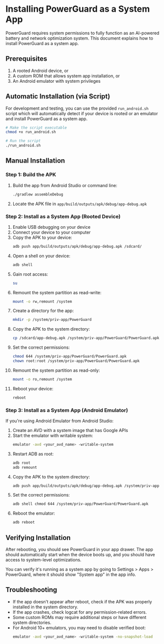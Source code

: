 # Installing PowerGuard as a System App

PowerGuard requires system permissions to fully function as an AI-powered battery and network optimization system. This document explains how to install PowerGuard as a system app.

## Prerequisites

1. A rooted Android device, or
2. A custom ROM that allows system app installation, or
3. An Android emulator with system privileges

## Automatic Installation (via Script)

For development and testing, you can use the provided `run_android.sh` script which will automatically detect if your device is rooted or an emulator and install PowerGuard as a system app.

```bash
# Make the script executable
chmod +x run_android.sh

# Run the script
./run_android.sh
```

## Manual Installation

### Step 1: Build the APK

1. Build the app from Android Studio or command line:
   ```bash
   ./gradlew assembleDebug
   ```
2. Locate the APK file in `app/build/outputs/apk/debug/app-debug.apk`

### Step 2: Install as a System App (Rooted Device)

1. Enable USB debugging on your device
2. Connect your device to your computer
3. Copy the APK to your device:
   ```bash
   adb push app/build/outputs/apk/debug/app-debug.apk /sdcard/
   ```
4. Open a shell on your device:
   ```bash
   adb shell
   ```
5. Gain root access:
   ```bash
   su
   ```
6. Remount the system partition as read-write:
   ```bash
   mount -o rw,remount /system
   ```
7. Create a directory for the app:
   ```bash
   mkdir -p /system/priv-app/PowerGuard
   ```
8. Copy the APK to the system directory:
   ```bash
   cp /sdcard/app-debug.apk /system/priv-app/PowerGuard/PowerGuard.apk
   ```
9. Set the correct permissions:
   ```bash
   chmod 644 /system/priv-app/PowerGuard/PowerGuard.apk
   chown root:root /system/priv-app/PowerGuard/PowerGuard.apk
   ```
10. Remount the system partition as read-only:
    ```bash
    mount -o ro,remount /system
    ```
11. Reboot your device:
    ```bash
    reboot
    ```

### Step 3: Install as a System App (Android Emulator)

If you're using Android Emulator from Android Studio:

1. Create an AVD with a system image that has Google APIs
2. Start the emulator with writable system:
   ```bash
   emulator -avd <your_avd_name> -writable-system
   ```
3. Restart ADB as root:
   ```bash
   adb root
   adb remount
   ```
4. Copy the APK to the system directory:
   ```bash
   adb push app/build/outputs/apk/debug/app-debug.apk /system/priv-app/PowerGuard/PowerGuard.apk
   ```
5. Set the correct permissions:
   ```bash
   adb shell chmod 644 /system/priv-app/PowerGuard/PowerGuard.apk
   ```
6. Reboot the emulator:
   ```bash
   adb reboot
   ```

## Verifying Installation

After rebooting, you should see PowerGuard in your app drawer. The app should automatically start when the device boots up, and you should have access to system-level optimizations.

You can verify it's running as a system app by going to Settings > Apps > PowerGuard, where it should show "System app" in the app info.

## Troubleshooting

- If the app doesn't appear after reboot, check if the APK was properly installed in the system directory.
- If the app crashes, check logcat for any permission-related errors.
- Some custom ROMs may require additional steps or have different system directories.
- For Android 10+ emulators, you may need to disable verified boot:
  ```bash
  emulator -avd <your_avd_name> -writable-system -no-snapshot-load
  ``` 